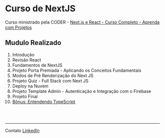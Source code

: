 # Curso de NextJS

Curso ministrado pela CODER -
[Next.js e React - Curso Completo - Aprenda com Projetos](https://www.udemy.com/course/nextjs-e-react/)

## Mudulo Realizado 

1. Introdução
2. Revisão React
3. Fundamentos de NextJS
4. Projeto Porta Premiada - Aplicando os Conceitos Fundamentais
5. Modos de Pré Renderização do Next JS
6. Projeto Quiz - Full Stack com Next JS
7. Deploy na Nuvem
8. Projeto Template Admin - Autenticação e Integração com o Firebase
9. Projeto Final
10. [Bônus: Entendendo TypeScript](https://github.com/daniloJava/curso-nextjs/10-typescript)

<br></br>
- - - -
Contato
[LinkedIn](https://www.linkedin.com/in/danilo-manoel-oliveira-da-silva/)